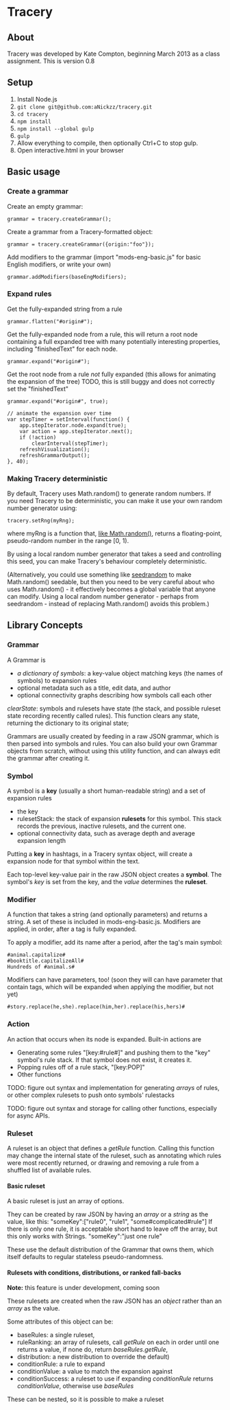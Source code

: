 # Tracery

## About

Tracery was developed by Kate Compton, beginning March 2013 as a class assignment.
This is version 0.8

## Setup

1. Install Node.js
2. `git clone git@github.com:aNickzz/tracery.git`
3. `cd tracery`
4. `npm install`
5. `npm install --global gulp`
6. `gulp`
7. Allow everything to compile, then optionally Ctrl+C to stop gulp.
8. Open interactive.html in your browser

## Basic usage

### Create a grammar

Create an empty grammar:

    grammar = tracery.createGrammar();

Create a grammar from a Tracery-formatted object:

    grammar = tracery.createGrammar({origin:"foo"});

Add modifiers to the grammar (import "mods-eng-basic.js" for basic English modifiers, or write your own)

    grammar.addModifiers(baseEngModifiers);

### Expand rules

Get the fully-expanded string from a rule

    grammar.flatten("#origin#");

Get the fully-expanded node from a rule, this will return a root node containing a full expanded tree with many potentially interesting properties, including "finishedText" for each node.

    grammar.expand("#origin#");

Get the root node from a rule *not* fully expanded (this allows for animating the expansion of the tree) TODO, this is still buggy and does not correctly set the "finishedText"

    grammar.expand("#origin#", true);

    // animate the expansion over time
    var stepTimer = setInterval(function() {
        app.stepIterator.node.expand(true);
        var action = app.stepIterator.next();
        if (!action)
            clearInterval(stepTimer);
        refreshVisualization();
        refreshGrammarOutput();
    }, 40);

### Making Tracery deterministic

By default, Tracery uses Math.random() to generate random numbers. If you need Tracery to be deterministic, you can make it use your own random number generator using:

    tracery.setRng(myRng);

where myRng is a function that, [like Math.random()](https://developer.mozilla.org/en-US/docs/Web/JavaScript/Reference/Global_Objects/Math/random), returns a floating-point, pseudo-random number in the range [0, 1).

By using a local random number generator that takes a seed and controlling this seed, you can make Tracery's behaviour completely deterministic.

(Alternatively, you could use something like [seedrandom](https://github.com/davidbau/seedrandom) to make Math.random() seedable, but then you need to be very careful about who uses Math.random() - it effectively becomes a global variable that anyone can modify. Using a local random number generator - perhaps from seedrandom - instead of replacing Math.random() avoids this problem.)

## Library Concepts

### Grammar

A Grammar is

* *a dictionary of symbols*: a key-value object matching keys (the names of symbols) to expansion rules
* optional metadata such as a title, edit data, and author
* optional connectivity graphs describing how symbols call each other

*clearState*: symbols and rulesets have state (the stack, and possible ruleset state recording recently called rules).  This function clears any state, returning the dictionary to its original state;

Grammars are usually created by feeding in a raw JSON grammar, which is then parsed into symbols and rules.  You can also build your own Grammar objects from scratch, without using this utility function, and can always edit the grammar after creating it.

### Symbol

A symbol is a **key** (usually a short human-readable string) and a set of expansion rules

* the key
* rulesetStack: the stack of expansion **rulesets** for this symbol.  This stack records the previous, inactive rulesets, and the current one.
* optional connectivity data, such as average depth and average expansion length

Putting a **key** in hashtags, in a Tracery syntax object, will create a expansion node for that symbol within the text.

Each top-level key-value pair in the raw JSON object creates a **symbol**.  The symbol's *key* is set from the key, and the *value* determines the **ruleset**.

### Modifier

A function that takes a string (and optionally parameters) and returns a string.  A set of these is included in mods-eng-basic.js.  Modifiers are applied, in order, after a tag is fully expanded.

To apply a modifier, add its name after a period, after the tag's main symbol:

    #animal.capitalize#
    #booktitle.capitalizeAll#
    Hundreds of #animal.s#

Modifiers can have parameters, too! (soon they will can have parameter that contain tags, which will be expanded when applying the modifier, but not yet)

    #story.replace(he,she).replace(him,her).replace(his,hers)#

### Action

An action that occurs when its node is expanded.  Built-in actions are

* Generating some rules "[key:#rule#]" and pushing them to the "key" symbol's rule stack.  If that symbol does not exist, it creates it.
* Popping rules off of a rule stack, "[key:POP]"
* Other functions

TODO: figure out syntax and implementation for generating *arrays* of rules, or other complex rulesets to push onto symbols' rulestacks

TODO: figure out syntax and storage for calling other functions, especially for async APIs.

### Ruleset

A ruleset is an object that defines a *getRule* function.  Calling this function may change the internal state of the ruleset, such as annotating which rules were most recently returned, or drawing and removing a rule from a shuffled list of available rules.

#### Basic ruleset

A basic ruleset is just an array of options.

They can be created by raw JSON by having an *array* or a *string* as the value, like this:
"someKey":["rule0", "rule1", "some#complicated#rule"]
If there is only one rule, it is acceptable short hand to leave off the array, but this only works with Strings.
"someKey":"just one rule"

These use the default distribution of the Grammar that owns them, which itself defaults to regular stateless pseudo-randomness.

#### Rulesets with conditions, distributions, or ranked fall-backs

**Note:** this feature is under development, coming soon

These rulesets are created when the raw JSON has an *object* rather than an *array* as the value.

Some attributes of this object can be:

* baseRules: a single ruleset,
* ruleRanking: an array of rulesets, call *getRule* on each in order until one returns a value, if none do, return *baseRules*.*getRule*,
* distribution: a new distribution to override the default)
* conditionRule: a rule to expand
* conditionValue: a value to match the expansion against
* conditionSuccess: a ruleset to use if expanding *conditionRule* returns *conditionValue*, otherwise use *baseRules*

These can be nested, so it is possible to make a ruleset